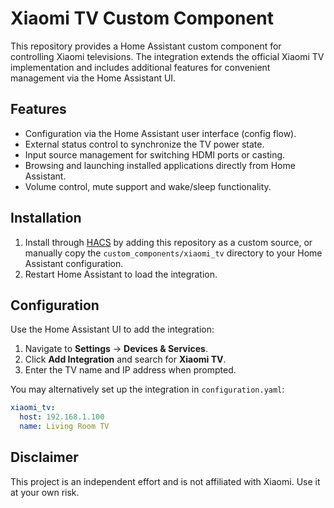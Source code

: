 # Xiaomi TV Custom Component

This repository provides a Home Assistant custom component for controlling Xiaomi televisions. The integration extends the official Xiaomi TV implementation and includes additional features for convenient management via the Home Assistant UI.

## Features

- Configuration via the Home Assistant user interface (config flow).
- External status control to synchronize the TV power state.
- Input source management for switching HDMI ports or casting.
- Browsing and launching installed applications directly from Home Assistant.
- Volume control, mute support and wake/sleep functionality.

## Installation

1. Install through [HACS](https://hacs.xyz/) by adding this repository as a custom source, or manually copy the `custom_components/xiaomi_tv` directory to your Home Assistant configuration.
2. Restart Home Assistant to load the integration.

## Configuration

Use the Home Assistant UI to add the integration:

1. Navigate to **Settings** → **Devices & Services**.
2. Click **Add Integration** and search for **Xiaomi TV**.
3. Enter the TV name and IP address when prompted.

You may alternatively set up the integration in `configuration.yaml`:

```yaml
xiaomi_tv:
  host: 192.168.1.100
  name: Living Room TV
```

## Disclaimer

This project is an independent effort and is not affiliated with Xiaomi. Use it at your own risk.
